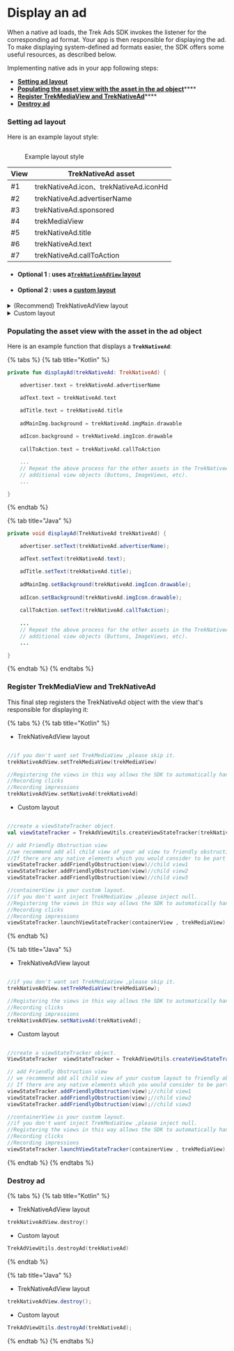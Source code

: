 # Display an ad

When a native ad loads, the Trek Ads SDK invokes the listener for the corresponding ad format. Your app is then responsible for displaying the ad. To make displaying system-defined ad formats easier, the SDK offers some useful resources, as described below.

Implementing native ads in your app following steps:

* ****[**Setting ad layout**](display-an-ad.md#setting-ad-layout)****
* [**Populating the asset view with the asset in the ad object**](display-an-ad.md#populating-the-asset-view-with-the-asset-in-the-ad-object)****
* [**Register TrekMediaView and TrekNativeAd**](display-an-ad.md#register-trekmediaview-and-treknativead)****
* ****[**Destroy ad**](display-an-ad.md#destroy-ad)****

### **Setting ad layout**

Here is an example layout style:

<figure><img src="broken-reference" alt=""><figcaption><p>Example layout style</p></figcaption></figure>

| View | TrekNativeAd asset                    |
| ---- | ------------------------------------- |
| #1   | trekNativeAd.icon、trekNativeAd.iconHd |
| #2   | trekNativeAd.advertiserName           |
| #3   | trekNativeAd.sponsored                |
| #4   | trekMediaView                         |
| #5   | trekNativeAd.title                    |
| #6   | trekNativeAd.text                     |
| #7   | trekNativeAd.callToAction             |

* #### Optional 1 :  uses a[**`TrekNativeAdView`** layout](display-an-ad.md#recommend-treknativeadview-layout)
* #### **O**ptional 2 : uses a [custom layout](display-an-ad.md#custom-layout)

<details>

<summary><a href="display-an-ad.md#treknativeadview-class"> </a>(Recommend) TrekNativeAdView layout </summary>

```xml
<com.aotter.net.trek.ads.TrekNativeAdView
    xmlns:android="http://schemas.android.com/apk/res/android"
    xmlns:app="http://schemas.android.com/apk/res-auto"
    android:id="@+id/trekNativeAdView"
    android:layout_width="match_parent"
    android:layout_height="wrap_content">

    <TextView
        android:id="@+id/advertiser"/>
        
    <TextView
        android:id="@+id/adTitle"/>

    <TextView
        android:id="@+id/adText"/>

    <ImageView
        android:id="@+id/adMainImg" />
        
    <ImageView
        android:id="@+id/adIcon" />
        
  // Other assets such as sponsor or media view, call to action, etc follow.

</com.aotter.net.trek.ads.TrekNativeAdView>
```

</details>

<details>

<summary>Custom layout</summary>

```xml
<androidx.constraintlayout.widget.ConstraintLayout
    xmlns:android="http://schemas.android.com/apk/res/android"
    xmlns:app="http://schemas.android.com/apk/res-auto"
    android:id="@+id/trekNativeAdView"
    android:layout_width="match_parent"
    android:layout_height="wrap_content">

    <TextView
        android:id="@+id/advertiser"/>
        
    <TextView
        android:id="@+id/adTitle"/>

    <TextView
        android:id="@+id/adText"/>

    <ImageView
        android:id="@+id/adMainImg" />
        
    <ImageView
        android:id="@+id/adIcon" />
        
  // Other assets such as sponsor or media view, call to action, etc follow.

</androidx.constraintlayout.widget.ConstraintLayout>
```

</details>

### **Populating the asset view with the asset in the ad object**

Here is an example function that displays a **`TrekNativeAd`**:

{% tabs %}
{% tab title="Kotlin" %}
```kotlin
private fun displayAd(trekNativeAd: TrekNativeAd) {

    advertiser.text = trekNativeAd.advertiserName

    adText.text = trekNativeAd.text

    adTitle.text = trekNativeAd.title
    
    adMainImg.background = trekNativeAd.imgMain.drawable
    
    adIcon.background = trekNativeAd.imgIcon.drawable
    
    callToAction.text = trekNativeAd.callToAction

    ...
    // Repeat the above process for the other assets in the TrekNativeAd using
    // additional view objects (Buttons, ImageViews, etc).
    ...

}
```
{% endtab %}

{% tab title="Java" %}
```java
private void displayAd(TrekNativeAd trekNativeAd) {

    advertiser.setText(trekNativeAd.advertiserName);

    adText.setText(trekNativeAd.text);

    adTitle.setText(trekNativeAd.title);
    
    adMainImg.setBackground(trekNativeAd.imgIcon.drawable);
    
    adIcon.setBackground(trekNativeAd.imgIcon.drawable);
    
    callToAction.setText(trekNativeAd.callToAction);
    
    ...
    // Repeat the above process for the other assets in the TrekNativeAd using
    // additional view objects (Buttons, ImageViews, etc).
    ...

}
```
{% endtab %}
{% endtabs %}

### Register TrekMediaView and TrekNativeAd

This final step registers the TrekNativeAd object with the view that's responsible for displaying it:

{% tabs %}
{% tab title="Kotlin" %}
* TrekNativeAdView layout

```kotlin

//if you don't want set TrekMediaView ,please skip it.
trekNativeAdView.setTrekMediaView(trekMediaView)

//Registering the views in this way allows the SDK to automatically handle tasks such as:
//Recording clicks
//Recording impressions
trekNativeAdView.setNativeAd(trekNativeAd)

```

* Custom layout

```kotlin

//create a viewStateTracker object.
val viewStateTracker = TrekAdViewUtils.createViewStateTracker(trekNativeAd)

// add Friendly Obstruction view
//we recommend add all child view of your ad view to friendly obstruction method,it can increase impression rate.
//If there are any native elements which you would consider to be part of the ad, such as a close button, some logo text, or another decoration, you should register them as friendly obstructions to prevent them from counting towards coverage of the ad. This applies to any ancestor or peer views in the view hierarchy (all sub-views of the adView will be automatically treated as part of the ad)
viewStateTracker.addFriendlyObstruction(view)//child view1
viewStateTracker.addFriendlyObstruction(view)//child view2
viewStateTracker.addFriendlyObstruction(view)//child view3

//containerView is your custom layout.
//if you don't want inject TrekMediaView ,please inject null.
//Registering the views in this way allows the SDK to automatically handle tasks such as:
//Recording clicks
//Recording impressions
viewStateTracker.launchViewStateTracker(containerView , trekMediaView)
```
{% endtab %}

{% tab title="Java" %}
* TrekNativeAdView layout

```java

//if you don't want set TrekMediaView ,please skip it.
trekNativeAdView.setTrekMediaView(trekMediaView);

//Registering the views in this way allows the SDK to automatically handle tasks such as:
//Recording clicks
//Recording impressions
trekNativeAdView.setNativeAd(trekNativeAd);

```

* Custom layout

```java

//create a viewStateTracker object.
ViewStateTracker  viewStateTracker = TrekAdViewUtils.createViewStateTracker(trekNativeAd);

// add Friendly Obstruction view
// we recommend add all child view of your custom layout to friendly obstruction method,it can increase impression rate.
// If there are any native elements which you would consider to be part of the ad, such as a close button, some logo text, or another decoration, you should register them as friendly obstructions to prevent them from counting towards coverage of the ad. This applies to any ancestor or peer views in the view hierarchy (all sub-views of the adView will be automatically treated as part of the ad)
viewStateTracker.addFriendlyObstruction(view);//child view1
viewStateTracker.addFriendlyObstruction(view);//child view2
viewStateTracker.addFriendlyObstruction(view);//child view3

//containerView is your custom layout.
//if you don't want inject TrekMediaView ,please inject null.
//Registering the views in this way allows the SDK to automatically handle tasks such as:
//Recording clicks
//Recording impressions
viewStateTracker.launchViewStateTracker(containerView , trekMediaView);
```
{% endtab %}
{% endtabs %}

### Destroy ad

{% tabs %}
{% tab title="Kotlin" %}
* TrekNativeAdView layout

```kotlin
trekNativeAdView.destroy()
```

* Custom layout

```kotlin
TrekAdViewUtils.destroyAd(trekNativeAd)
```
{% endtab %}

{% tab title="Java" %}
* TrekNativeAdView layout

```java
trekNativeAdView.destroy();
```

* Custom layout

```java
TrekAdViewUtils.destroyAd(trekNativeAd);
```
{% endtab %}
{% endtabs %}
